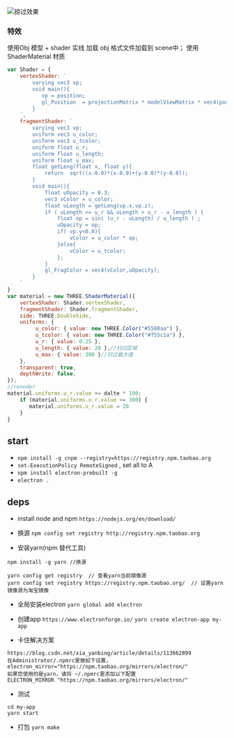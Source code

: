 ﻿![掠过效果](https://stonerao.github.io/three-city-pass/city.gif)

### 特效

使用Obj 模型 + shader 实线 
加载 obj 格式文件加载到 scene中；
使用 ShaderMaterial 材质

```javascript
var Shader = {
    vertexShader: ` 
        varying vec3 vp;
        void main(){
           vp = position; 
           gl_Position	= projectionMatrix * modelViewMatrix * vec4(position, 1.0);
        }
    `,
    fragmentShader: `
        varying vec3 vp;
        uniform vec3 u_color;
        uniform vec3 u_tcolor;
        uniform float u_r;
        uniform float u_length;
        uniform float u_max;
        float getLeng(float x, float y){
            return  sqrt((x-0.0)*(x-0.0)+(y-0.0)*(y-0.0));
        }
        void main(){ 
            float uOpacity = 0.3; 
            vec3 vColor = u_color;
            float uLength = getLeng(vp.x,vp.z);
            if ( uLength <= u_r && uLength > u_r - u_length ) { 
                float op = sin( (u_r - uLength) / u_length ) ;
                uOpacity = op; 
                if( vp.y<0.0){
                    vColor = u_color * op;
                }else{ 
                    vColor = u_tcolor;
                };
            } 
            gl_FragColor = vec4(vColor,uOpacity);
        }
    `
}
var material = new THREE.ShaderMaterial({
   	vertexShader: Shader.vertexShader,
    fragmentShader: Shader.fragmentShader,
    side: THREE.DoubleSide,
    uniforms: {
	     u_color: { value: new THREE.Color("#5588aa") },
	     u_tcolor: { value: new THREE.Color("#f55c1a") },
	     u_r: { value: 0.25 },
	     u_length: { value: 20 },//扫过区域
	     u_max: { value: 300 }//扫过最大值
	},
   	transparent: true,
    depthWrite: false,
});
//rennder 
material.uniforms.u_r.value += dalte * 100;
    if (material.uniforms.u_r.value >= 300) {
       material.uniforms.u_r.value = 20
	}
}
```


## start

- `npm install -g cnpm --registry=https://registry.npm.taobao.org`
- `set-ExecutionPolicy RemoteSigned` , set all to A
- `npm install electron-prebuilt -g`
- `electron .`


## deps
- install node and npm
`https://nodejs.org/en/download/`

- 换源
`npm config set registry http://registry.npm.taobao.org`

- 安装yarn(npm 替代工具)
```
npm install -g yarn //换源

yarn config get registry  // 查看yarn当前镜像源
yarn config set registry https://registry.npm.taobao.org/  // 设置yarn镜像源为淘宝镜像

```

- 全局安装electron
`yarn global add electron`

- 创建app
`https://www.electronforge.io/`
`yarn create electron-app my-app`

- 卡住解决方案
```
https://blog.csdn.net/xia_yanbing/article/details/113662899
在Administrator/.npmrc里做如下设置，
electron_mirror="https://npm.taobao.org/mirrors/electron/"
如果您使用的是yarn，请将 ~/.npmrc里添加以下配置
ELECTRON_MIRROR "https://npm.taobao.org/mirrors/electron/"
```

- 测试
```
cd my-app
yarn start
```

- 打包
`yarn make`